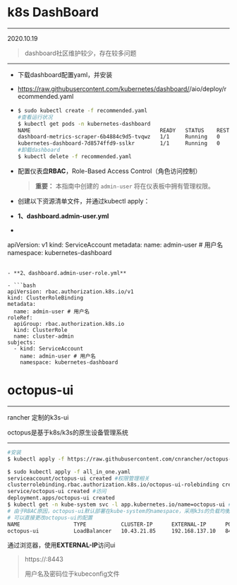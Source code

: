# k8s DashBoard

---

2020.10.19

> dashboard社区维护较少，存在较多问题

---

- 下载dashboard配置yaml，并安装

- https://raw.githubusercontent.com/kubernetes/dashboard/<VERSION>/aio/deploy/recommended.yaml

- ```bash
  $ sudo kubectl create -f recommended.yaml
  #查看运行状况
  $ kubectl get pods -n kubernetes-dashboard
  NAME                                         READY   STATUS    RESTARTS   AGE
  dashboard-metrics-scraper-6b4884c9d5-tvqwz   1/1     Running   0          2m21s
  kubernetes-dashboard-7d8574ffd9-sslkr        1/1     Running   0          2m21s
  #卸载dashboard
  $ kubectl delete -f recommended.yaml
  ```
  
- 配置仪表盘**RBAC**，Role-Based Access Control（角色访问控制）
  
  > **重要：** 本指南中创建的 `admin-user` 将在仪表板中拥有管理权限。
  
- 创建以下资源清单文件，并通过kubectl apply：

- **1、dashboard.admin-user.yml**

- ```bash
apiVersion: v1 
kind: ServiceAccount
metadata:
  name: admin-user # 用户名
  namespace: kubernetes-dashboard
  ```

- **2、dashboard.admin-user-role.yml**

- ```bash
  apiVersion: rbac.authorization.k8s.io/v1
  kind: ClusterRoleBinding
  metadata:
    name: admin-user # 用户名
  roleRef:
    apiGroup: rbac.authorization.k8s.io
    kind: ClusterRole
    name: cluster-admin
  subjects:
    - kind: ServiceAccount
      name: admin-user # 用户名
      namespace: kubernetes-dashboard
  ```

  

# octopus-ui

---

rancher 定制的k3s-ui

octopus是基于k8s/k3s的原生设备管理系统

---

```bash
#安装
$ kubectl apply -f https://raw.githubusercontent.com/cnrancher/octopus-api-server/master/deploy/e2e/all_in_one.yaml
```

```bash
$ sudo kubectl apply -f all_in_one.yaml 
serviceaccount/octopus-ui created #权限管理相关
clusterrolebinding.rbac.authorization.k8s.io/octopus-ui-rolebinding created #权限管理相关
service/octopus-ui created #访问
deployment.apps/octopus-ui created
$ kubectl get -n kube-system svc -l app.kubernetes.io/name=octopus-ui #查看service是否启动
# 由于RBAC原因，octopus-ui默认部署在kube-system的namespace，采用k3s的负载均衡
# 可以直接更改octopus-ui的配置
NAME                 TYPE           CLUSTER-IP      EXTERNAL-IP      PORT(S)                      AGE
octopus-ui           LoadBalancer   10.43.21.85     192.168.137.10   8443:31100/TCP               7m58s
```

通过浏览器，使用**EXTERNAL-IP**访问ui

> https://<EXTERNAL-IP>:8443
>
> 用户名及密码位于kubeconfig文件